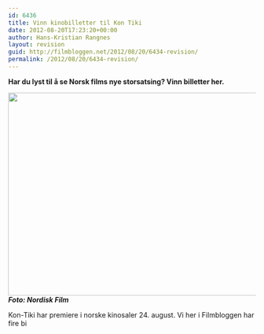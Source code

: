 ```yaml
---
id: 6436
title: Vinn kinobilletter til Kon Tiki
date: 2012-08-20T17:23:20+00:00
author: Hans-Kristian Rangnes
layout: revision
guid: http://filmbloggen.net/2012/08/20/6434-revision/
permalink: /2012/08/20/6434-revision/
---
```

**Har du lyst til å se Norsk films nye storsatsing? Vinn billetter her.**<!--more-->

  
<a href="http://filmbloggen.net/?attachment_id=6435" rel="attachment wp-att-6435"><img class="alignnone size-large wp-image-6435" src="http://filmbloggen.net/wp-content/uploads//2012/08/kontiki-620x413.jpg" alt="" width="620" height="413" /></a>  
**_Foto: Nordisk Film_**

Kon-Tiki har premiere i norske kinosaler 24. august. Vi her i Filmbloggen har fire bi